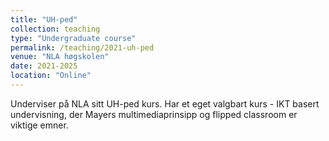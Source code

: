 ```yaml
---
title: "UH-ped"
collection: teaching
type: "Undergraduate course"
permalink: /teaching/2021-uh-ped
venue: "NLA høgskolen"
date: 2021-2025
location: "Online"
---
```


Underviser på NLA sitt UH-ped kurs. Har et eget valgbart kurs - IKT basert undervisning, der Mayers multimediaprinsipp og flipped classroom er viktige emner.